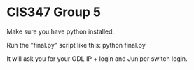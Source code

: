 # CIS347 Group 5

Make sure you have python installed.

Run the "final.py" script like this: python final.py

It will ask you for your ODL IP + login and Juniper switch login.